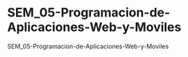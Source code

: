 # SEM_05-Programacion-de-Aplicaciones-Web-y-Moviles
SEM_05-Programacion-de-Aplicaciones-Web-y-Moviles
